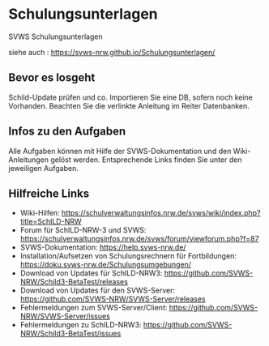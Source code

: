 # Schulungsunterlagen
SVWS Schulungsunterlagen

siehe auch : https://svws-nrw.github.io/Schulungsunterlagen/



## Bevor es losgeht
Schild-Update prüfen und co.
Importieren Sie eine DB, sofern noch keine Vorhanden. Beachten Sie die verlinkte Anleitung im Reiter Datenbanken.

## Infos zu den Aufgaben
Alle Aufgaben können mit Hilfe der SVWS-Dokumentation und den Wiki-Anleitungen gelöst werden. Entsprechende Links finden Sie unter den jeweiligen Aufgaben. 

## Hilfreiche Links
- Wiki-Hilfen: https://schulverwaltungsinfos.nrw.de/svws/wiki/index.php?title=SchILD-NRW
- Forum für SchILD-NRW-3 und SVWS: https://schulverwaltungsinfos.nrw.de/svws/forum/viewforum.php?f=87 
- SVWS-Dokumentation: https://help.svws-nrw.de/
- Installation/Aufsetzen von Schulungsrechnern für Fortbildungen: https://doku.svws-nrw.de/Schulungsumgebungen/
- Download von Updates für SchILD-NRW3: https://github.com/SVWS-NRW/Schild3-BetaTest/releases
- Download von Updates für den SVWS-Server: https://github.com/SVWS-NRW/SVWS-Server/releases
- Fehlermeldungen zum SVWS-Server/Client: https://github.com/SVWS-NRW/SVWS-Server/issues
- Fehlermeldungen zu SchILD-NRW3: https://github.com/SVWS-NRW/Schild3-BetaTest/issues
